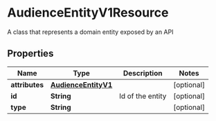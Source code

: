 

# AudienceEntityV1Resource

A class that represents a domain entity exposed by an API

## Properties

Name | Type | Description | Notes
------------ | ------------- | ------------- | -------------
**attributes** | [**AudienceEntityV1**](AudienceEntityV1.md) |  |  [optional]
**id** | **String** | Id of the entity |  [optional]
**type** | **String** |  |  [optional]



